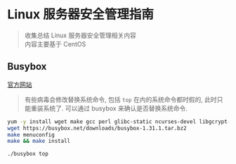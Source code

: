 # Linux 服务器安全管理指南
> 收集总结 Linux 服务器安全管理相关内容<br>
> 内容主要基于 CentOS

## Busybox

[官方网站](https://busybox.net/)

> 有些病毒会修改替换系统命令, 包括 `top` 在内的系统命令都时假的, 此时只能重装系统了. 可以通过
> busybox 来确认是否替换系统命令.

  ```bash
  yum -y install wget make gcc perl glibc-static ncurses-devel libgcrypt-devel
  wget https://busybox.net/downloads/busybox-1.31.1.tar.bz2
  make menuconfig
  make && make install

  ./busybox top
  ```
